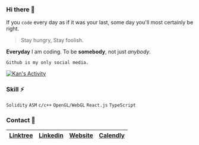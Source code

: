 ### Hi there 👋

If you `code` every day as if it was your last, some day you'll most certainly be right.

> Stay hungry, Stay foolish.

**Everyday** I am coding. To be **somebody**, not just _anybody_.

```
Github is my only social media.
```

[![Kan's Activity](https://github-readme-stats.vercel.app/api?username=KanJiangVest&theme=graywhite)](https://github.com/KanJiangVest/github-readme-stats)

### Skill ⚡

`Solidity` `ASM` `c/c++` `OpenGL/WebGL` `React.js` `TypeScript`

### Contact 💖

| [Linktree](https://linktr.ee/kantalentdevelopment) | [Linkedin](https://www.linkedin.com/in/kan-jiang/) | [Website](https://talentdevelopment.dev/) | [Calendly](https://calendly.com/kan-talentdevelopment/meet-kan-solidity-developer) |
|--------------------------------------|------------------------------------------------------|--------------------------------|---------------------------------------------------|

<!--
**maAPPsDEV/maAPPsDEV** is a ✨ _special_ ✨ repository because its `README.md` (this file) appears on your GitHub profile.

Here are some ideas to get you started:

- 🔭 I’m currently working on ...
- 🌱 I’m currently learning ...
- 👯 I’m looking to collaborate on ...
- 🤔 I’m looking for help with ...
- 💬 Ask me about ...
- 📫 How to reach me: ...
- 😄 Pronouns: ...
- ⚡ Fun fact: ...
-->
